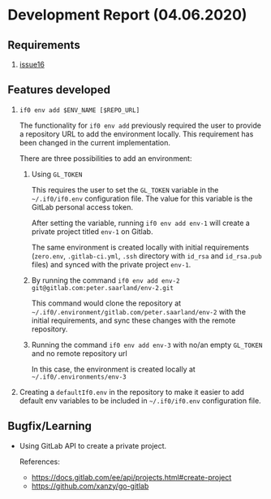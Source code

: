 
# Development Report (04.06.2020)

## Requirements
1. [issue16](https://gitlab.com/peter.saarland/if0/-/issues/16) 

## Features developed
    
1. `if0 env add $ENV_NAME [$REPO_URL]`
    
    The functionality for `if0 env add` previously required the user to provide a repository URL to add the environment locally. This requirement has been changed in the current implementation.
    
    There are three possibilities to add an environment:
    
    1. Using `GL_TOKEN`
    
        This requires the user to set the `GL_TOKEN` variable in the `~/.if0/if0.env` configuration file. The value for this variable is the GitLab personal access token.
    
        After setting the variable, running `if0 env add env-1` will create a private project titled `env-1` on Gitlab.
        
        The same environment is created locally with initial requirements (`zero.env`, `.gitlab-ci.yml`, `.ssh` directory with `id_rsa` and `id_rsa.pub` files) and synced with the private project `env-1`.
        
    2.  By running the command `if0 env add env-2 git@gitlab.com:peter.saarland/env-2.git`
    
        This command would clone the repository at `~/.if0/.environment/gitlab.com/peter.saarland/env-2` with the initial requirements, and sync these changes with the remote repository.
        
    3. Running the command `if0 env add env-3` with no/an empty `GL_TOKEN` and no remote repository url
        
        In this case, the environment is created locally at `~/.if0/.environments/env-3`

2. Creating a `defaultIf0.env` in the repository to make it easier to add default env variables to be included in `~/.if0/if0.env` configuration file. 
        


## Bugfix/Learning
* Using GitLab API to create a private project.

    References: 
    * https://docs.gitlab.com/ee/api/projects.html#create-project
    * https://github.com/xanzy/go-gitlab